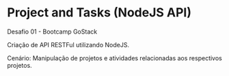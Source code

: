 # Project and Tasks (NodeJS API)
Desafio 01 - Bootcamp GoStack 

Criação de API RESTFul utilizando NodeJS.

Cenário: Manipulação de projetos e atividades relacionadas aos respectivos projetos.
